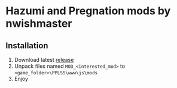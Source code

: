 # Hazumi and Pregnation mods by nwishmaster

## Installation

1. Download latest [release](https://github.com/nwishmaster/HnP_mods/releases)
2. Unpack files named `MOD_<interested_mod>` to `<game_folder>\PPLSS\www\js\mods`
3. Enjoy